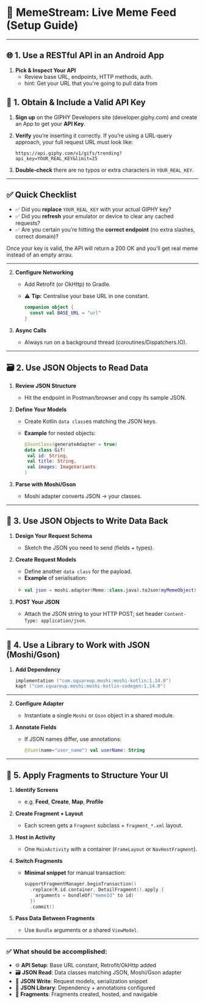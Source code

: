 # 🎉 MemeStream: Live Meme Feed (Setup Guide)
---

## 🌐 1. Use a RESTful API in an Android App  

1. **Pick & Inspect Your API**  
   - Review base URL, endpoints, HTTP methods, auth.  
   - hint: Get your URL that you're going to pull data from

## 🔑 1. Obtain & Include a Valid API Key

1. **Sign up** on the GIPHY Developers site (developer.giphy.com) and create an App to get your **API Key**.
2. **Verify** you’re inserting it correctly. If you’re using a URL‑query approach, your full request URL must look like:

   ```
   https://api.giphy.com/v1/gifs/trending?api_key=YOUR_REAL_KEY&limit=25
   ```
   
3. **Double‑check** there are no typos or extra characters in `YOUR_REAL_KEY`.

---

## ✅ Quick Checklist

* ✅ Did you **replace** `YOUR_REAL_KEY` with your actual GIPHY key?
* ✅ Did you **refresh** your emulator or device to clear any cached requests?
* ✅ Are you certain you’re hitting the **correct endpoint** (no extra slashes, correct domain)?

Once your key is valid, the API will return a 200 OK and you’ll get real meme instead of an empty arrau.

---

2. **Configure Networking**  
   - Add Retrofit (or OkHttp) to Gradle.  
   - ⚠️ **Tip:** Centralise your base URL in one constant.
     
     ```kotlin
     companion object {
       const val BASE_URL = "url"
     }
     ```
     
3. **Async Calls**  
   - Always run on a background thread (coroutines/Dispatchers.IO).

---

## 🗃️ 2. Use JSON Objects to Read Data  

1. **Review JSON Structure**  
   - Hit the endpoint in Postman/browser and copy its sample JSON.

2. **Define Your Models**  
   - Create Kotlin `data class`es matching the JSON keys.  
   - **Example** for nested objects:

      ```kotlin
     @JsonClass(generateAdapter = true)
     data class Gif(
       val id: String,
       val title: String,
       val images: ImageVariants
     )
     ```

4. **Parse with Moshi/Gson**  
   - Moshi adapter converts JSON → your classes.

---

## 🔄 3. Use JSON Objects to Write Data Back  

1. **Design Your Request Schema**  
   - Sketch the JSON you need to send (fields + types).

2. **Create Request Models**  
   - Define another `data class` for the payload.  
   - **Example** of serialisation:
   - 
     ```kotlin
     val json = moshi.adapter(Meme::class.java).toJson(myMemeObject)
     ```

3. **POST Your JSON**  
   - Attach the JSON string to your HTTP POST; set header `Content-Type: application/json`.

---

## 🤝 4. Use a Library to Work with JSON (Moshi/Gson)  

1. **Add Dependency**
   
   ```kotlin
   implementation ("com.squareup.moshi:moshi-kotlin:1.14.0")
   kapt ("com.squareup.moshi:moshi-kotlin-codegen:1.14.0")

---

2. **Configure Adapter**

   * Instantiate a single `Moshi` or `Gson` object in a shared module.

3. **Annotate Fields**

   * If JSON names differ, use annotations:

     ```kotlin
     @Json(name="user_name") val userName: String
     ```

---

## 🧩 5. Apply Fragments to Structure Your UI

1. **Identify Screens**

   * e.g. **Feed**, **Create**, **Map**, **Profile**

2. **Create Fragment + Layout**

   * Each screen gets a `Fragment` subclass + `fragment_*.xml` layout.

3. **Host in Activity**

   * One `MainActivity` with a container (`FrameLayout` or `NavHostFragment`).

4. **Switch Fragments**

   * **Minimal snippet** for manual transaction:

     ```kotlin
     supportFragmentManager.beginTransaction()
       .replace(R.id.container, DetailFragment().apply {
         arguments = bundleOf("memeId" to id)
       })
       .commit()
     ```

5. **Pass Data Between Fragments**

   * Use `Bundle` arguments or a shared `ViewModel`.

---

### ✅ What should be accomplished:

* 🌐 **API Setup**: Base URL constant, Retrofit/OkHttp added
* 🗃️ **JSON Read**: Data classes matching JSON, Moshi/Gson adapter
* 🔄 **JSON Write**: Request models, serialization snippet
* 🤝 **JSON Library**: Dependency + annotations configured
* 🧩 **Fragments**: Fragments created, hosted, and navigable

